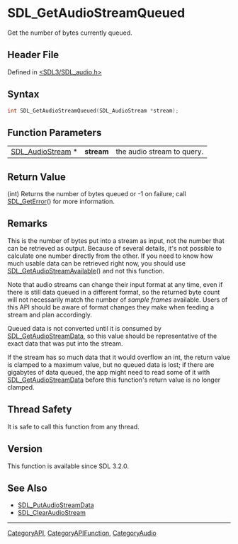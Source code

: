 # SDL_GetAudioStreamQueued

Get the number of bytes currently queued.

## Header File

Defined in [<SDL3/SDL_audio.h>](https://github.com/libsdl-org/SDL/blob/main/include/SDL3/SDL_audio.h)

## Syntax

```c
int SDL_GetAudioStreamQueued(SDL_AudioStream *stream);
```

## Function Parameters

|                                      |            |                            |
| ------------------------------------ | ---------- | -------------------------- |
| [SDL_AudioStream](SDL_AudioStream) * | **stream** | the audio stream to query. |

## Return Value

(int) Returns the number of bytes queued or -1 on failure; call
[SDL_GetError](SDL_GetError)() for more information.

## Remarks

This is the number of bytes put into a stream as input, not the number that
can be retrieved as output. Because of several details, it's not possible
to calculate one number directly from the other. If you need to know how
much usable data can be retrieved right now, you should use
[SDL_GetAudioStreamAvailable](SDL_GetAudioStreamAvailable)() and not this
function.

Note that audio streams can change their input format at any time, even if
there is still data queued in a different format, so the returned byte
count will not necessarily match the number of _sample frames_ available.
Users of this API should be aware of format changes they make when feeding
a stream and plan accordingly.

Queued data is not converted until it is consumed by
[SDL_GetAudioStreamData](SDL_GetAudioStreamData), so this value should be
representative of the exact data that was put into the stream.

If the stream has so much data that it would overflow an int, the return
value is clamped to a maximum value, but no queued data is lost; if there
are gigabytes of data queued, the app might need to read some of it with
[SDL_GetAudioStreamData](SDL_GetAudioStreamData) before this function's
return value is no longer clamped.

## Thread Safety

It is safe to call this function from any thread.

## Version

This function is available since SDL 3.2.0.

## See Also

- [SDL_PutAudioStreamData](SDL_PutAudioStreamData)
- [SDL_ClearAudioStream](SDL_ClearAudioStream)

----
[CategoryAPI](CategoryAPI), [CategoryAPIFunction](CategoryAPIFunction), [CategoryAudio](CategoryAudio)

